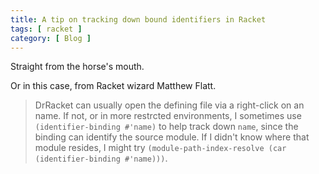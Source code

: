 ```yaml
---
title: A tip on tracking down bound identifiers in Racket
tags: [ racket ]
category: [ Blog ]
---
```


Straight from the horse's mouth.

Or in this case, from Racket wizard Matthew Flatt.

> DrRacket can usually open the defining file via a right-click on an name. If
> not, or in more restrcted environments, I sometimes use `(identifier-binding
> #'name)` to help track down `name`, since the binding can identify the source
> module. If I didn't know where that module resides, I might try
> `(module-path-index-resolve (car (identifier-binding #'name)))`.
